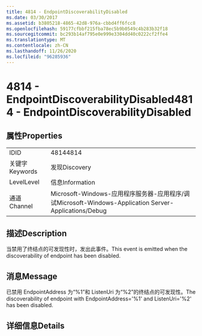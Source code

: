 ```yaml
---
title: 4814 - EndpointDiscoverabilityDisabled
ms.date: 03/30/2017
ms.assetid: b3805218-4865-42d8-976a-cbbd4ff6fcc8
ms.openlocfilehash: 59177cfbbf215fba78ec5b9b0549c4b283b32f18
ms.sourcegitcommit: bc293b14af795e0e999e3304dd40c0222cf2ffe4
ms.translationtype: MT
ms.contentlocale: zh-CN
ms.lasthandoff: 11/26/2020
ms.locfileid: "96285936"
---
```

# <a name="4814---endpointdiscoverabilitydisabled"></a><span data-ttu-id="b15b2-102">4814 - EndpointDiscoverabilityDisabled</span><span class="sxs-lookup"><span data-stu-id="b15b2-102">4814 - EndpointDiscoverabilityDisabled</span></span>

## <a name="properties"></a><span data-ttu-id="b15b2-103">属性</span><span class="sxs-lookup"><span data-stu-id="b15b2-103">Properties</span></span>  
  
|||  
|-|-|  
|<span data-ttu-id="b15b2-104">ID</span><span class="sxs-lookup"><span data-stu-id="b15b2-104">ID</span></span>|<span data-ttu-id="b15b2-105">4814</span><span class="sxs-lookup"><span data-stu-id="b15b2-105">4814</span></span>|  
|<span data-ttu-id="b15b2-106">关键字</span><span class="sxs-lookup"><span data-stu-id="b15b2-106">Keywords</span></span>|<span data-ttu-id="b15b2-107">发现</span><span class="sxs-lookup"><span data-stu-id="b15b2-107">Discovery</span></span>|  
|<span data-ttu-id="b15b2-108">Level</span><span class="sxs-lookup"><span data-stu-id="b15b2-108">Level</span></span>|<span data-ttu-id="b15b2-109">信息</span><span class="sxs-lookup"><span data-stu-id="b15b2-109">Information</span></span>|  
|<span data-ttu-id="b15b2-110">通道</span><span class="sxs-lookup"><span data-stu-id="b15b2-110">Channel</span></span>|<span data-ttu-id="b15b2-111">Microsoft-Windows-应用程序服务器-应用程序/调试</span><span class="sxs-lookup"><span data-stu-id="b15b2-111">Microsoft-Windows-Application Server-Applications/Debug</span></span>|  
  
## <a name="description"></a><span data-ttu-id="b15b2-112">描述</span><span class="sxs-lookup"><span data-stu-id="b15b2-112">Description</span></span>  

 <span data-ttu-id="b15b2-113">当禁用了终结点的可发现性时，发出此事件。</span><span class="sxs-lookup"><span data-stu-id="b15b2-113">This event is emitted when the discoverability of endpoint has been disabled.</span></span>  
  
## <a name="message"></a><span data-ttu-id="b15b2-114">消息</span><span class="sxs-lookup"><span data-stu-id="b15b2-114">Message</span></span>  

 <span data-ttu-id="b15b2-115">已禁用 EndpointAddress 为“%1”和 ListenUri 为“%2”的终结点的可发现性。</span><span class="sxs-lookup"><span data-stu-id="b15b2-115">The discoverability of endpoint with EndpointAddress='%1' and ListenUri='%2' has been disabled.</span></span>  
  
## <a name="details"></a><span data-ttu-id="b15b2-116">详细信息</span><span class="sxs-lookup"><span data-stu-id="b15b2-116">Details</span></span>

